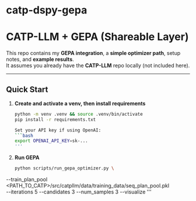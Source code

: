 # catp-dspy-gepa
# CATP-LLM + GEPA (Shareable Layer)

This repo contains my **GEPA integration**, a **simple optimizer path**, setup notes, and **example results**.  
It assumes you already have the **CATP-LLM** repo locally (not included here).

---

## Quick Start

1. **Create and activate a venv, then install requirements**
   ```bash
   python -m venv .venv && source .venv/bin/activate
   pip install -r requirements.txt

   Set your API key if using OpenAI:
   ```bash
   export OPENAI_API_KEY=sk-...
   '''
2. **Run GEPA**
   ```bash
   python scripts/run_gepa_optimizer.py \
  --train_plan_pool <PATH_TO_CATP>/src/catpllm/data/training_data/seq_plan_pool.pkl \
  --iterations 5 --candidates 3 --num_samples 3 --visualize
  '''
   
